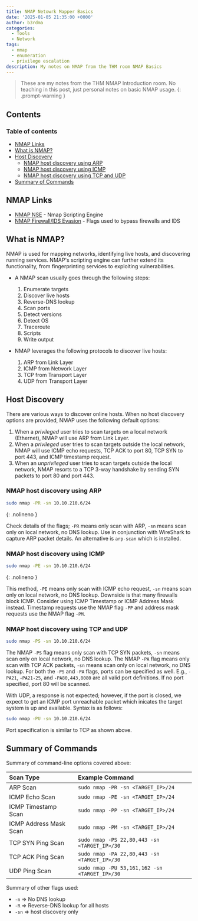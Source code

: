 ```yaml
---
title: NMAP Netowrk Mapper Basics
date: '2025-01-05 21:35:00 +0000'
author: b3rdma
categories:
  - Tools
  - Network
tags:
  - nmap
  - enumeration
  - privilege escalation
description: My notes on NMAP from the THM room NMAP Basics
---
```

> These are my notes from the THM NMAP Introduction room. No teaching in this
> post, just personal notes on basic NMAP usage.
{: .prompt-warning }

## Contents
### Table of contents

<!-- toc -->

- [NMAP Links](#nmap-links)
- [What is NMAP?](#what-is-nmap)
- [Host Discovery](#host-discovery)
  * [NMAP host discovery using ARP](#nmap-host-discovery-using-arp)
  * [NMAP host discovery using ICMP](#nmap-host-discovery-using-icmp)
  * [NMAP host discovery using TCP and UDP](#nmap-host-discovery-using-tcp-and-udp)
- [Summary of Commands](#summary-of-commands)

<!-- tocstop -->

## NMAP Links

- [NMAP NSE](https://nmap.org/book/nse-usage.html) - Nmap Scripting Engine
- [NMAP Firewall/IDS Evasion](https://nmap.org/book/man-bypass-firewalls-ids.html) - Flags used to bypass firewalls and IDS

## What is NMAP?

NMAP is used for mapping networks, identifying live hosts, and discovering running services. NMAP's scripting engine can further extend its functionality, from fingerprinting services to exploiting vulnerabilities.
- A NMAP scan usually goes through the following steps:

  1. Enumerate targets
  2. Discover live hosts
  3. Reverse-DNS lookup
  4. Scan ports
  5. Detect versions
  6. Detect OS
  7. Traceroute
  8. Scripts
  9. Write output

- NMAP leverages the following protocols to discover live hosts:

  1. ARP from Link Layer
  2. ICMP from Network Layer
  3. TCP from Transport Layer
  4. UDP from Transport Layer

## Host Discovery

There are various ways to discover online hosts. When no host discovery options are provided, NMAP uses the following default options:

  1. When a _privileged_ user tries to scan targets on a local network (Ethernet), NMAP will use ARP from Link Layer.
  2. When a _privileged_ user tries to scan targets outside the local network, NMAP will use ICMP echo requests, TCP ACK to port 80, TCP SYN to port 443, and ICMP timestamp request.
  3. When an _unprivileged_ user tries to scan targets outside the local network, NMAP resorts to a TCP 3-way handshake by sending SYN packets to port 80 and port 443.

### NMAP host discovery using ARP

```zsh
sudo nmap -PR -sn 10.10.210.6/24
```
{: .nolineno }

Check details of the flags; `-PR` means only scan with ARP, `-sn` means scan only on local network, no DNS lookup.
Use in conjunction with WireShark to capture ARP packet details. An alternative is `arp-scan` which is installed.

### NMAP host discovery using ICMP

```bash
sudo nmap -PE -sn 10.10.210.6/24
```
{: .nolineno }

This method, `-PE` means only scan with ICMP echo request, `-sn` means scan only on local network, no DNS lookup.
Downside is that many firewalls block ICMP. Consider using ICMP Timestamp or ICMP Address Mask instead. Timestamp requests use the NMAP flag `-PP` and address mask requests use the NMAP flag `-PM`.

### NMAP host discovery using TCP and UDP

```bash
sudo nmap -PS -sn 10.10.210.6/24
```

The NMAP `-PS` flag means only scan with TCP SYN packets, `-sn` means scan only on local network, no DNS lookup.
The NMAP `-PA` flag means only scan with TCP ACK packets, `-sn` means scan only on local network, no DNS lookup.
For both the `-PS` and `-PA` flags, ports can be specified as well. E.g., `-PA21`, `-PA21-25`, and `-PA80,443,8080` are all valid port definitions. If no port specified, port 80 will be scanned.

With UDP, a response is not expected; however, if the port is closed, we expect to get an ICMP port unreachable packet which inicates the target system is up and available.
Syntax is as follows:

```zsh
sudo nmap -PU -sn 10.10.210.6/24
```

Port specification is similar to TCP as shown above.

## Summary of Commands

Summary of command-line options covered above:

| Scan Type              | Example Command                              |
| :--------------------- | :------------------------------------------- |
| ARP Scan               | `sudo nmap -PR -sn <TARGET_IP>/24`            |
| ICMP Echo Scan         | `sudo nmap -PE -sn <TARGET_IP>/24`            |
| ICMP Timestamp Scan    | `sudo nmap -PP -sn <TARGET_IP>/24`            |
| ICMP Address Mask Scan | `sudo nmap -PM -sn <TARGET_IP>/24`            |
| TCP SYN Ping Scan      | `sudo nmap -PS 22,80,443 -sn <TARGET_IP>/30`  |
| TCP ACK Ping Scan      | `sudo nmap -PA 22,80,443 -sn <TARGET_IP>/30`  |
| UDP Ping Scan          | `sudo nmap -PU 53,161,162 -sn <TARGET_IP>/30` |

Summary of other flags used:

- `-n` => No DNS lookup
- `-R` => Reverse-DNS lookup for all hosts
- `-sn` => host discovery only










